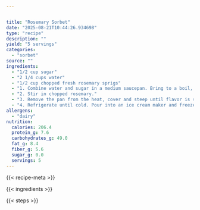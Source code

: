 ```yaml
---


title: "Rosemary Sorbet"
date: "2025-08-21T10:44:26.934698"
type: "recipe"
description: ""
yield: "5 servings"
categories:
  - "sorbet"
source: ""
ingredients:
  - "1/2 cup sugar"
  - "2 1/4 cups water"
  - "1/2 cup chopped fresh rosemary sprigs"
  - "1. Combine water and sugar in a medium saucepan. Bring to a boil, stirring occasionally to dissolve the sugar."
  - "2. Stir in chopped rosemary."
  - "3. Remove the pan from the heat, cover and steep until flavor is strong, 20 to 40 minutes. Strain into a bowl, discard the rosemary."
  - "4. Refrigerate until cold. Pour into an ice cream maker and freeze as directed."
allergens:
  - "dairy"
nutrition:
  calories: 206.4
  protein_g: 7.6
  carbohydrates_g: 49.0
  fat_g: 8.4
  fiber_g: 5.6
  sugar_g: 0.0
  servings: 5
---
```


{{< recipe-meta >}}

{{< ingredients >}}

{{< steps >}}
